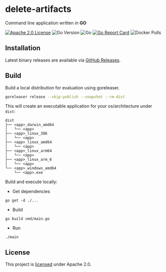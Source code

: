 # delete-artifacts

Command line application written in **GO** 

[![Apache 2.0 License](https://img.shields.io/badge/License-Apache%202.0-blue)](./LICENSE)
![Go Version](https://img.shields.io/github/go-mod/go-version/jimschubert/delete-artifacts)
![Go](https://github.com/jimschubert/delete-artifacts/workflows/Build/badge.svg)
[![Go Report Card](https://goreportcard.com/badge/github.com/jimschubert/delete-artifacts)](https://goreportcard.com/report/github.com/jimschubert/delete-artifacts)
![Docker Pulls](https://img.shields.io/docker/pulls/jimschubert/delete-artifacts)
<!-- [![codecov](https://codecov.io/gh/jimschubert/delete-artifacts/branch/master/graph/badge.svg)](https://codecov.io/gh/jimschubert/delete-artifacts) --> 

## Installation

Latest binary releases are available via [GitHub Releases](https://github.com/jimschubert/delete-artifacts/releases).

## Build

Build a local distribution for evaluation using goreleaser.

```bash
goreleaser release --skip-publish --snapshot --rm-dist
```

This will create an executable application for your os/architecture under `dist`:

```
dist
├── <app>_darwin_amd64
│   └── <app>
├── <app>_linux_386
│   └── <app>
├── <app>_linux_amd64
│   └── <app>
├── <app>_linux_arm64
│   └── <app>
├── <app>_linux_arm_6
│   └── <app>
└── <app>_windows_amd64
    └── <app>.exe
```

Build and execute locally:

* Get dependencies
```shell
go get -d ./...
```
* Build
```shell
go build cmd/main.go
```
* Run
```shell
./main
```

## License

This project is [licensed](./LICENSE) under Apache 2.0.
